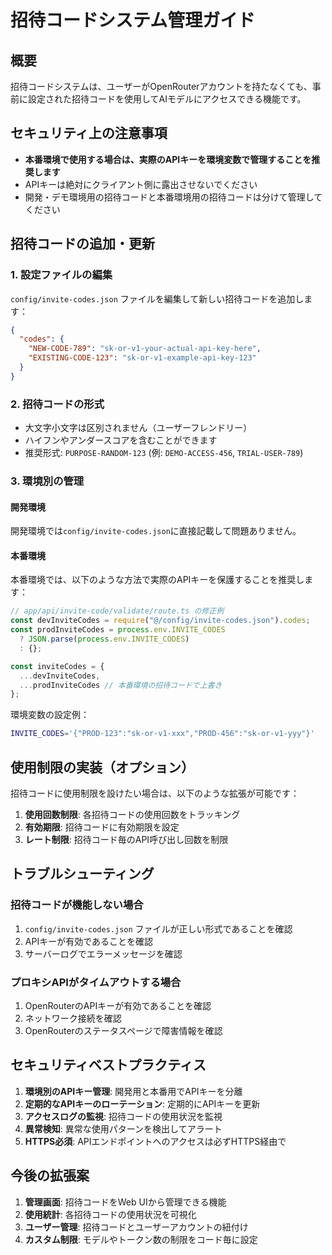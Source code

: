 # 招待コードシステム管理ガイド

## 概要

招待コードシステムは、ユーザーがOpenRouterアカウントを持たなくても、事前に設定された招待コードを使用してAIモデルにアクセスできる機能です。

## セキュリティ上の注意事項

- **本番環境で使用する場合は、実際のAPIキーを環境変数で管理することを推奨します**
- APIキーは絶対にクライアント側に露出させないでください
- 開発・デモ環境用の招待コードと本番環境用の招待コードは分けて管理してください

## 招待コードの追加・更新

### 1. 設定ファイルの編集

`config/invite-codes.json` ファイルを編集して新しい招待コードを追加します：

```json
{
  "codes": {
    "NEW-CODE-789": "sk-or-v1-your-actual-api-key-here",
    "EXISTING-CODE-123": "sk-or-v1-example-api-key-123"
  }
}
```

### 2. 招待コードの形式

- 大文字小文字は区別されません（ユーザーフレンドリー）
- ハイフンやアンダースコアを含むことができます
- 推奨形式: `PURPOSE-RANDOM-123` (例: `DEMO-ACCESS-456`, `TRIAL-USER-789`)

### 3. 環境別の管理

#### 開発環境
開発環境では`config/invite-codes.json`に直接記載して問題ありません。

#### 本番環境
本番環境では、以下のような方法で実際のAPIキーを保護することを推奨します：

```typescript
// app/api/invite-code/validate/route.ts の修正例
const devInviteCodes = require("@/config/invite-codes.json").codes;
const prodInviteCodes = process.env.INVITE_CODES 
  ? JSON.parse(process.env.INVITE_CODES) 
  : {};

const inviteCodes = {
  ...devInviteCodes,
  ...prodInviteCodes // 本番環境の招待コードで上書き
};
```

環境変数の設定例：
```bash
INVITE_CODES='{"PROD-123":"sk-or-v1-xxx","PROD-456":"sk-or-v1-yyy"}'
```

## 使用制限の実装（オプション）

招待コードに使用制限を設けたい場合は、以下のような拡張が可能です：

1. **使用回数制限**: 各招待コードの使用回数をトラッキング
2. **有効期限**: 招待コードに有効期限を設定
3. **レート制限**: 招待コード毎のAPI呼び出し回数を制限

## トラブルシューティング

### 招待コードが機能しない場合

1. `config/invite-codes.json` ファイルが正しい形式であることを確認
2. APIキーが有効であることを確認
3. サーバーログでエラーメッセージを確認

### プロキシAPIがタイムアウトする場合

1. OpenRouterのAPIキーが有効であることを確認
2. ネットワーク接続を確認
3. OpenRouterのステータスページで障害情報を確認

## セキュリティベストプラクティス

1. **環境別のAPIキー管理**: 開発用と本番用でAPIキーを分離
2. **定期的なAPIキーのローテーション**: 定期的にAPIキーを更新
3. **アクセスログの監視**: 招待コードの使用状況を監視
4. **異常検知**: 異常な使用パターンを検出してアラート
5. **HTTPS必須**: APIエンドポイントへのアクセスは必ずHTTPS経由で

## 今後の拡張案

1. **管理画面**: 招待コードをWeb UIから管理できる機能
2. **使用統計**: 各招待コードの使用状況を可視化
3. **ユーザー管理**: 招待コードとユーザーアカウントの紐付け
4. **カスタム制限**: モデルやトークン数の制限をコード毎に設定